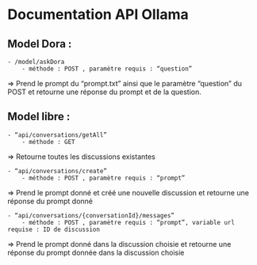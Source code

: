 # Documentation API Ollama

## Model Dora :

    - /model/askDora
        - méthode : POST , paramètre requis : “question”
=> Prend le prompt du “prompt.txt” ainsi que le paramètre “question” du POST et retourne une réponse du prompt et de la question.

## Model libre :

    - “api/conversations/getAll”
        - méthode : GET
=> Retourne toutes les discussions existantes

    - “api/conversations/create”
        - méthode : POST , paramètre requis : “prompt”
=> Prend le prompt donné et créé une nouvelle discussion et retourne une réponse du prompt donné

    - “api/conversations/{conversationId}/messages”
        - méthode : POST , paramètre requis : “prompt”, variable url requise : ID de discussion
=> Prend le prompt donné dans la discussion choisie et retourne une réponse du prompt donnée dans la discussion choisie
